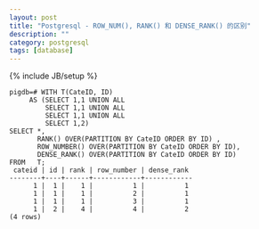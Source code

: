 ```yaml
---
layout: post
title: "Postgresql - ROW_NUM(), RANK() 和 DENSE_RANK() 的区别"
description: ""
category: postgresql
tags: [database]
---
```

{% include JB/setup %}

	pigdb=# WITH T(CateID, ID)
	     AS (SELECT 1,1 UNION ALL
	         SELECT 1,1 UNION ALL
	         SELECT 1,1 UNION ALL
	         SELECT 1,2)
	SELECT *,
	       RANK() OVER(PARTITION BY CateID ORDER BY ID) ,
	       ROW_NUMBER() OVER(PARTITION BY CateID ORDER BY ID),
	       DENSE_RANK() OVER(PARTITION BY CateID ORDER BY ID)
	FROM   T;
	 cateid | id | rank | row_number | dense_rank
	--------+----+------+------------+------------
	      1 |  1 |    1 |          1 |          1
	      1 |  1 |    1 |          2 |          1
	      1 |  1 |    1 |          3 |          1
	      1 |  2 |    4 |          4 |          2
	(4 rows)